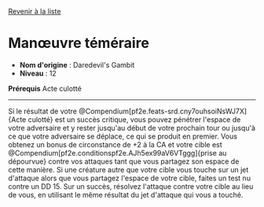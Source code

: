 [Revenir à la liste](..)

# Manœuvre téméraire

 * **Nom d'origine** : Daredevil's Gambit
 * **Niveau** : 12


<p><span><strong>Prérequis</strong> Acte culotté<br></span></p>
<hr>
<p>Si le résultat de votre @Compendium[pf2e.feats-srd.cny7ouhsoiNsWJ7X]{Acte culotté} est un succès critique, vous pouvez pénétrer l'espace de votre adversaire et y rester jusqu'au début de votre prochain tour ou jusqu'à ce que votre adversaire se déplace, ce qui se produit en premier. Vous obtenez un bonus de circonstance de +2 à la CA et votre cible est @Compendium[pf2e.conditionspf2e.AJh5ex99aV6VTggg]{prise au dépourvue} contre vos attaques tant que vous partagez son espace de cette manière. Si une créature autre que votre cible vous touche sur un jet d'attaque alors que vous partagez l'espace de votre cible, faites un test nu contre un DD 15. Sur un succès, résolvez l'attaque contre votre cible au lieu de vous, en utilisant le même résultat du jet d'attaque qui vous a touché.</p>